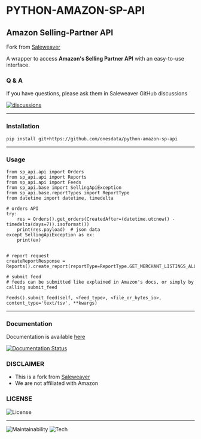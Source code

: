 # PYTHON-AMAZON-SP-API

## Amazon Selling-Partner API

Fork from [Saleweaver](https://github.com/saleweaver/python-amazon-sp-api)

A wrapper to access **Amazon's Selling Partner API** with an easy-to-use interface.


### Q & A

If you have questions, please ask them in Saleweaver GitHub discussions 

[![discussions](https://img.shields.io/badge/github-discussions-brightgreen?style=for-the-badge&logo=github)](https://github.com/saleweaver/python-amazon-sp-api/discussions)


---

### Installation
```
pip install git+https://github.com/onesdata/python-amazon-sp-api
```

---
### Usage

```
from sp_api.api import Orders
from sp_api.api import Reports
from sp_api.api import Feeds
from sp_api.base import SellingApiException
from sp_api.base.reportTypes import ReportType
from datetime import datetime, timedelta

# orders API
try:
    res = Orders().get_orders(CreatedAfter=(datetime.utcnow() - timedelta(days=7)).isoformat())
    print(res.payload)  # json data
except SellingApiException as ex:
    print(ex)


# report request     
createReportResponse = Reports().create_report(reportType=ReportType.GET_MERCHANT_LISTINGS_ALL_DATA)

# submit feed
# feeds can be submitted like explained in Amazon's docs, or simply by calling submit_feed

Feeds().submit_feed(self, <feed_type>, <file_or_bytes_io>, content_type='text/tsv', **kwargs)
```
---

### Documentation

Documentation is available [here](https://python-amazon-sp-api.readthedocs.io/en/latest/index.html)

[![Documentation Status](https://img.shields.io/readthedocs/python-amazon-sp-api?style=for-the-badge)](https://python-amazon-sp-api.readthedocs.io/en/latest/?badge=latest)

### DISCLAIMER

* This is a fork from [Saleweaver](https://github.com/saleweaver/python-amazon-sp-api) 
* We are not affiliated with Amazon


### LICENSE

![License](https://img.shields.io/github/license/saleweaver/python-amazon-sp-api?style=for-the-badge)


---
![Maintainability](https://img.shields.io/codeclimate/maintainability/saleweaver/python-amazon-sp-api?style=for-the-badge)
![Tech](https://img.shields.io/codeclimate/tech-debt/saleweaver/python-amazon-sp-api?style=for-the-badge)
